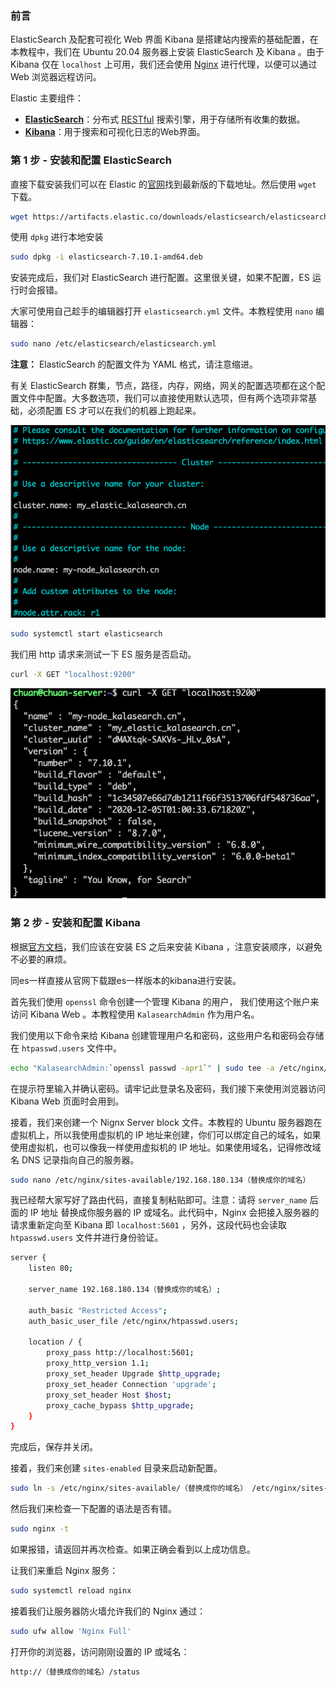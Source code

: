 ### 前言

ElasticSearch 及配套可视化 Web 界面 Kibana 是搭建站内搜索的基础配置，在本教程中，我们在 Ubuntu 20.04 服务器上安装 ElasticSearch 及 Kibana 。由于 Kibana 仅在 `localhost` 上可用，我们还会使用 [Nginx](https://www.nginx.com/) 进行代理，以便可以通过 Web 浏览器远程访问。

Elastic 主要组件：

- **[ElasticSearch](https://www.elastic.co/products/elasticsearch)**：分布式 [RESTful](https://en.wikipedia.org/wiki/Representational_state_transfer) 搜索引擎，用于存储所有收集的数据。
- **[Kibana](https://www.elastic.co/products/kibana)**：用于搜索和可视化日志的Web界面。

### 第 1 步 - 安装和配置 ElasticSearch

直接下载安装我们可以在 Elastic 的[官网](https://www.elastic.co/cn/downloads/elasticsearch)找到最新版的下载地址。然后使用 `wget` 下载。

```bash
wget https://artifacts.elastic.co/downloads/elasticsearch/elasticsearch-7.10.1-amd64.deb
```

使用 `dpkg` 进行本地安装

```bash
sudo dpkg -i elasticsearch-7.10.1-amd64.deb
```

安装完成后，我们对 ElasticSearch 进行配置。这里很关键，如果不配置，ES 运行时会报错。

大家可使用自己趁手的编辑器打开 `elasticsearch.yml` 文件。本教程使用 `nano` 编辑器：

```bash
sudo nano /etc/elasticsearch/elasticsearch.yml
```

**注意：** ElasticSearch 的配置文件为 YAML 格式，请注意缩进。

有关 ElasticSearch 群集，节点，路径，内存，网络，网关的配置选项都在这个配置文件中配置。大多数选项，我们可以直接使用默认选项，但有两个选项非常基础，必须配置 ES 才可以在我们的机器上跑起来。

![](../../img/ElasticSearch.yml.png)

```bash
sudo systemctl start elasticsearch
```

我们用 http 请求来测试一下 ES 服务是否启动。

```bash
curl -X GET "localhost:9200"
```

![](../../img/请求es9200端口.png)

### 第 2 步 - 安装和配置 Kibana

根据[官方文档](https://www.elastic.co/guide/en/elastic-stack/current/installing-elastic-stack.html)，我们应该在安装 ES 之后来安装 Kibana ，注意安装顺序，以避免不必要的麻烦。

同es一样直接从官网下载跟es一样版本的kibana进行安装。

首先我们使用 `openssl` 命令创建一个管理 Kibana 的用户， 我们使用这个账户来访问 Kibana Web 。本教程使用 `KalasearchAdmin` 作为用户名。

我们使用以下命令来给 Kibana 创建管理用户名和密码，这些用户名和密码会存储在 `htpasswd.users` 文件中。

```bash
echo "KalasearchAdmin:`openssl passwd -apr1`" | sudo tee -a /etc/nginx/htpasswd.users
```

在提示符里输入并确认密码。请牢记此登录名及密码，我们接下来使用浏览器访问 Kibana Web 页面时会用到。

接着，我们来创建一个 Nignx Server block 文件。本教程的 Ubuntu 服务器跑在虚拟机上，所以我使用虚拟机的 IP 地址来创建，你们可以绑定自己的域名，如果使用虚拟机，也可以像我一样使用虚拟机的 IP 地址。如果使用域名，记得修改域名 DNS 记录指向自己的服务器。

```bash
sudo nano /etc/nginx/sites-available/192.168.180.134（替换成你的域名）
```

我已经帮大家写好了路由代码，直接复制粘贴即可。注意：请将 `server_name` 后面的 IP 地址 替换成你服务器的 IP 或域名。此代码中，Nginx 会把接入服务器的请求重新定向至 Kibana 即 `localhost:5601` ，另外，这段代码也会读取 `htpasswd.users` 文件并进行身份验证。

```bash
server {
    listen 80;

    server_name 192.168.180.134（替换成你的域名）;

    auth_basic "Restricted Access";
    auth_basic_user_file /etc/nginx/htpasswd.users;

    location / {
        proxy_pass http://localhost:5601;
        proxy_http_version 1.1;
        proxy_set_header Upgrade $http_upgrade;
        proxy_set_header Connection 'upgrade';
        proxy_set_header Host $host;
        proxy_cache_bypass $http_upgrade;
    }
}
```

完成后，保存并关闭。

接着，我们来创建 `sites-enabled` 目录来启动新配置。

```bash
sudo ln -s /etc/nginx/sites-available/（替换成你的域名） /etc/nginx/sites-enabled/（替换成你的域名）
```

然后我们来检查一下配置的语法是否有错。

```bash
sudo nginx -t
```

如果报错，请返回并再次检查。如果正确会看到以上成功信息。

让我们来重启 Nginx 服务：

```bash
sudo systemctl reload nginx
```

接着我们让服务器防火墙允许我们的 Nginx 通过：

```bash
sudo ufw allow 'Nginx Full'
```

打开你的浏览器，访问刚刚设置的 IP 或域名：

```bash
http://（替换成你的域名）/status
```